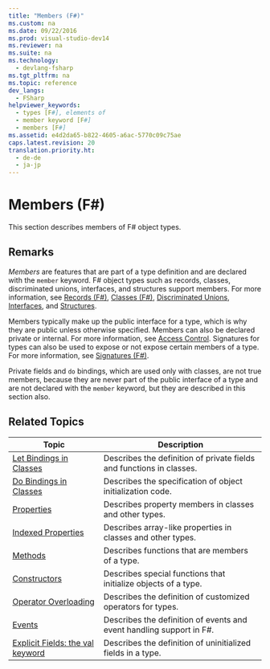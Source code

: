 ```yaml
---
title: "Members (F#)"
ms.custom: na
ms.date: 09/22/2016
ms.prod: visual-studio-dev14
ms.reviewer: na
ms.suite: na
ms.technology: 
  - devlang-fsharp
ms.tgt_pltfrm: na
ms.topic: reference
dev_langs: 
  - FSharp
helpviewer_keywords: 
  - types [F#], elements of
  - member keyword [F#]
  - members [F#]
ms.assetid: e4d2da65-b822-4605-a6ac-5770c09c75ae
caps.latest.revision: 20
translation.priority.ht: 
  - de-de
  - ja-jp
---
```

# Members (F#)
This section describes members of F# object types.  
  
## Remarks  
 *Members* are features that are part of a type definition and are declared with the `member` keyword. F# object types such as records, classes, discriminated unions, interfaces, and structures support members. For more information, see [Records (F#)](../vs140/records--fsharp-.md), [Classes (F#)](../vs140/classes--fsharp-.md), [Discriminated Unions](../vs140/discriminated-unions--fsharp-.md), [Interfaces](../vs140/interfaces--fsharp-.md), and [Structures](../vs140/structures--fsharp-.md).  
  
 Members typically make up the public interface for a type, which is why they are public unless otherwise specified. Members can also be declared private or internal. For more information, see [Access Control](../vs140/access-control--fsharp-.md). Signatures for types can also be used to expose or not expose certain members of a type. For more information, see [Signatures (F#)](../vs140/signatures--fsharp-.md).  
  
 Private fields and `do` bindings, which are used only with classes, are not true members, because they are never part of the public interface of a type and are not declared with the `member` keyword, but they are described in this section also.  
  
## Related Topics  
  
|Topic|Description|  
|-----------|-----------------|  
|[Let Bindings in Classes](../vs140/let-bindings-in-classes--fsharp-.md)|Describes the definition of private fields and functions in classes.|  
|[Do Bindings in Classes](../vs140/do-bindings-in-classes--fsharp-.md)|Describes the specification of object initialization code.|  
|[Properties](../vs140/properties--fsharp-.md)|Describes property members in classes and other types.|  
|[Indexed Properties](../vs140/indexed-properties--fsharp-.md)|Describes array-like properties in classes and other types.|  
|[Methods](../vs140/methods--fsharp-.md)|Describes functions that are members of a type.|  
|[Constructors](../vs140/constructors--fsharp-.md)|Describes special functions that initialize objects of a type.|  
|[Operator Overloading](../vs140/operator-overloading--fsharp-.md)|Describes the definition of customized operators for types.|  
|[Events](../vs140/events--fsharp-.md)|Describes the definition of events and event handling support in F#.|  
|[Explicit Fields: the val keyword](../vs140/explicit-fields--the-val-keyword--fsharp-.md)|Describes the definition of uninitialized fields in a type.|